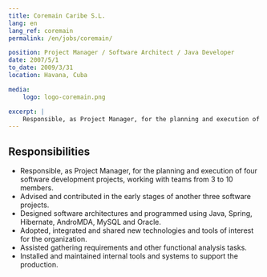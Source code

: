 ```yaml
---
title: Coremain Caribe S.L.
lang: en
lang_ref: coremain
permalink: /en/jobs/coremain/

position: Project Manager / Software Architect / Java Developer
date: 2007/5/1
to_date: 2009/3/31
location: Havana, Cuba

media:
    logo: logo-coremain.png

excerpt: |
    Responsible, as Project Manager, for the planning and execution of four software development projects, working with teams from 3 to 10 members. Advised and contributed in the early stages of another three software projects. Designed software architectures and programmed using Java, Spring, Hibernate, AndroMDA, MySQL and Oracle. Adopted, integrated and shared new technologies and tools of interest for the organization. Assisted gathering requirements and other functional analysis tasks. Installed and maintained internal tools and systems to support the production.
---
```


## Responsibilities

- Responsible, as Project Manager, for the planning and execution of four software development projects, working with teams from 3 to 10 members.
- Advised and contributed in the early stages of another three software projects.
- Designed software architectures and programmed using Java, Spring, Hibernate, AndroMDA, MySQL and Oracle.
- Adopted, integrated and shared new technologies and tools of interest for the organization.
- Assisted gathering requirements and other functional analysis tasks.
- Installed and maintained internal tools and systems to support the production.